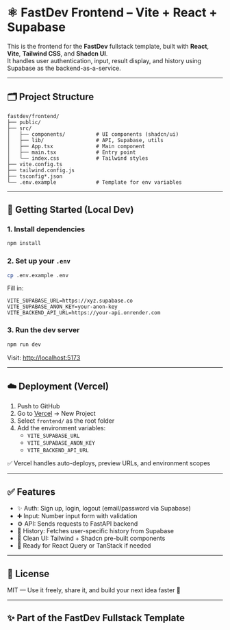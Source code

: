 # ⚛️ FastDev Frontend – Vite + React + Supabase

This is the frontend for the **FastDev** fullstack template, built with **React**, **Vite**, **Tailwind CSS**, and **Shadcn UI**.  
It handles user authentication, input, result display, and history using Supabase as the backend-as-a-service.

---

## 🗂 Project Structure

```
fastdev/frontend/
├── public/
├── src/
│   ├── components/          # UI components (shadcn/ui)
│   ├── lib/                 # API, Supabase, utils
│   ├── App.tsx              # Main component
│   ├── main.tsx             # Entry point
│   └── index.css            # Tailwind styles
├── vite.config.ts
├── tailwind.config.js
├── tsconfig*.json
└── .env.example             # Template for env variables
```

---

## 🚀 Getting Started (Local Dev)

### 1. Install dependencies

```bash
npm install
```

### 2. Set up your `.env`

```bash
cp .env.example .env
```

Fill in:

```env
VITE_SUPABASE_URL=https://xyz.supabase.co
VITE_SUPABASE_ANON_KEY=your-anon-key
VITE_BACKEND_API_URL=https://your-api.onrender.com
```

### 3. Run the dev server

```bash
npm run dev
```

Visit: [http://localhost:5173](http://localhost:5173)

---

## ☁️ Deployment (Vercel)

1. Push to GitHub
2. Go to [Vercel](https://vercel.com) → New Project
3. Select `frontend/` as the root folder
4. Add the environment variables:
   - `VITE_SUPABASE_URL`
   - `VITE_SUPABASE_ANON_KEY`
   - `VITE_BACKEND_API_URL`

✅ Vercel handles auto-deploys, preview URLs, and environment scopes

---

## ✅ Features

- ✨ Auth: Sign up, login, logout (email/password via Supabase)
- ➕ Input: Number input form with validation
- ⚙️ API: Sends requests to FastAPI backend
- 🧠 History: Fetches user-specific history from Supabase
- 🎨 Clean UI: Tailwind + Shadcn pre-built components
- 🧪 Ready for React Query or TanStack if needed

---

## 📄 License

MIT — Use it freely, share it, and build your next idea faster 🚀

---

## ✨ Part of the FastDev Fullstack Template
